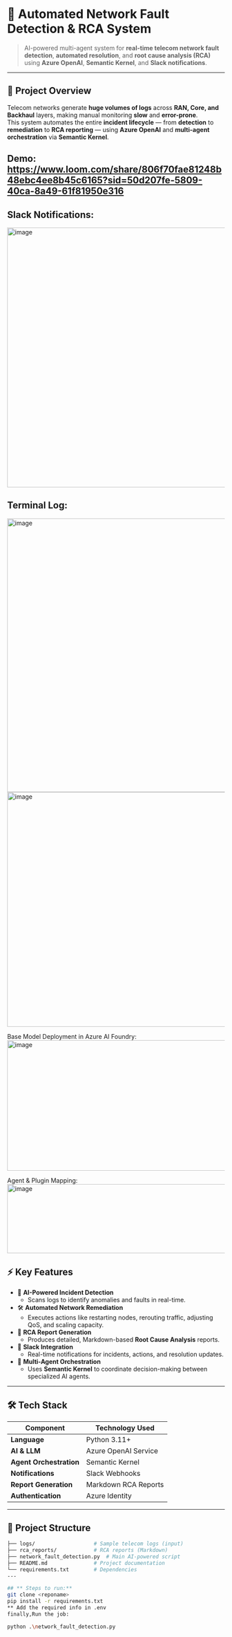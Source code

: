 # 🚀 Automated Network Fault Detection & RCA System  

> AI-powered multi-agent system for **real-time telecom network fault detection**, **automated resolution**, and **root cause analysis (RCA)** using **Azure OpenAI**, **Semantic Kernel**, and **Slack notifications**.

---

## **📌 Project Overview**
Telecom networks generate **huge volumes of logs** across **RAN, Core, and Backhaul** layers, making manual monitoring **slow** and **error-prone**.  
This system automates the entire **incident lifecycle** — from **detection** to **remediation** to **RCA reporting** — using **Azure OpenAI** and **multi-agent orchestration** via **Semantic Kernel**.

Demo: https://www.loom.com/share/806f70fae81248b48ebc4ee8b45c6165?sid=50d207fe-5809-40ca-8a49-61f81950e316
---

## Slack Notifications:
<img width="1255" height="601" alt="image" src="https://github.com/user-attachments/assets/ad60e9aa-bd55-4dbc-af46-c728fea82fc0" />


## Terminal Log:
<img width="1339" height="633" alt="image" src="https://github.com/user-attachments/assets/a7536eb6-1b65-44cc-a415-19e1fae9ea22" />

<img width="1018" height="543" alt="image" src="https://github.com/user-attachments/assets/529e15c1-17e5-4e16-ad8d-0c6dd77701a0" />


Base Model Deployment in Azure AI Foundry:
<img width="730" height="302" alt="image" src="https://github.com/user-attachments/assets/094bfd91-236e-43b0-80ef-0d514a499fcf" />

Agent & Plugin Mapping:
<img width="551" height="160" alt="image" src="https://github.com/user-attachments/assets/6ff9397c-c651-4411-a911-9921de3bb92f" />



## **⚡ Key Features**
- 🧠 **AI-Powered Incident Detection**  
   - Scans logs to identify anomalies and faults in real-time.  
- 🛠 **Automated Network Remediation**  
   - Executes actions like restarting nodes, rerouting traffic, adjusting QoS, and scaling capacity.  
- 📄 **RCA Report Generation**  
   - Produces detailed, Markdown-based **Root Cause Analysis** reports.  
- 🔔 **Slack Integration**  
   - Real-time notifications for incidents, actions, and resolution updates.  
- 🤖 **Multi-Agent Orchestration**  
   - Uses **Semantic Kernel** to coordinate decision-making between specialized AI agents.

---

## **🛠️ Tech Stack**
| **Component**         | **Technology Used** |
|-----------------------|----------------------|
| **Language**          | Python 3.11+         |
| **AI & LLM**          | Azure OpenAI Service |
| **Agent Orchestration** | Semantic Kernel     |
| **Notifications**     | Slack Webhooks       |
| **Report Generation** | Markdown RCA Reports |
| **Authentication**    | Azure Identity       |

---

## **📂 Project Structure**
```bash
├── logs/                   # Sample telecom logs (input)
├── rca_reports/            # RCA reports (Markdown)
├── network_fault_detection.py  # Main AI-powered script
├── README.md               # Project documentation
└── requirements.txt        # Dependencies
---

## ** Steps to run:**
git clone <reponame>
pip install -r requirements.txt
** Add the required info in .env
finally,Run the job:

python .\network_fault_detection.py 



